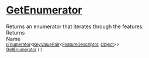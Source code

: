 # [GetEnumerator](./Signature-100663448.md)

Returns an enumerator that iterates through the features.
<br>
Returns<img width=500/>Name
<br>
<sub>[IEnumerator](https://docs.microsoft.com/en-us/dotnet/api/System.Collections.Generic.IEnumerator-1)\<[KeyValuePair](https://docs.microsoft.com/en-us/dotnet/api/System.Collections.Generic.KeyValuePair-2)\<[FeatureDescriptor](./../FeatureDescriptor.md), [Object](https://docs.microsoft.com/en-us/dotnet/api/System.Object)>></sub><img width=500/><sub>[GetEnumerator](./Signature-100663448.md) (  )</sub><br>


